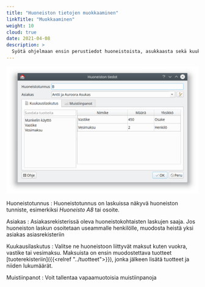 ```yaml
---
title: "Huoneiston tietojen muokkaaminen"
linkTitle: "Muokkaaminen"
weight: 10
cloud: true
date: 2021-04-08
description: >
  Syötä ohjelmaan ensin perustiedot huoneistoista, asukkaasta sekä kuukausittaisista maksuista.
---
```


![Huoneiston muokkaus](/img/fi/laskutus/huoneistot/muokkaus.png)

Huoneistotunnus
: Huoneistotunnus on laskuissa näkyvä huoneiston tunniste, esimerkiksi _Huoneisto A8_ tai osoite.

Asiakas
: Asiakasrekisterissä oleva huoneistokohtaisten laskujen saaja. Jos huoneiston laskun osoitetaan useammalle henkilölle, muodosta heistä yksi asiakas asiasrekisteriin

Kuukausilaskutus
: Valitse ne huoneistoon liittyvät maksut kuten vuokra, vastike tai vesimaksu. Maksuista on ensin muodostettava tuotteet [tuoterekisteriin]({{<relref "../tuotteet">}}), jonka jälkeen lisätä tuotteet ja niiden lukumäärät.

Muistiinpanot
: Voit tallentaa vapaamuotoisia muistiinpanoja
